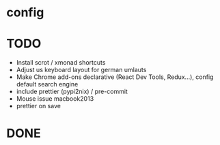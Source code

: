 # config


# TODO

- Install scrot / xmonad shortcuts
- Adjust us keyboard layout for german umlauts
- Make Chrome add-ons declarative (React Dev Tools, Redux...), config default search engine
- include prettier (pypi2nix) / pre-commit
- Mouse issue macbook2013
- prettier on save

# DONE
